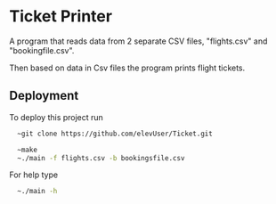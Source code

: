 
# Ticket Printer

A program that reads data from 2 separate CSV files, "flights.csv" and "bookingfile.csv".

Then based on data in Csv files the program prints flight tickets.
## Deployment

To deploy this project run

```bash
  ~git clone https://github.com/elevUser/Ticket.git
```
```bash
  ~make
  ~./main -f flights.csv -b bookingsfile.csv
```
For help type
```bash
  ~./main -h
```


